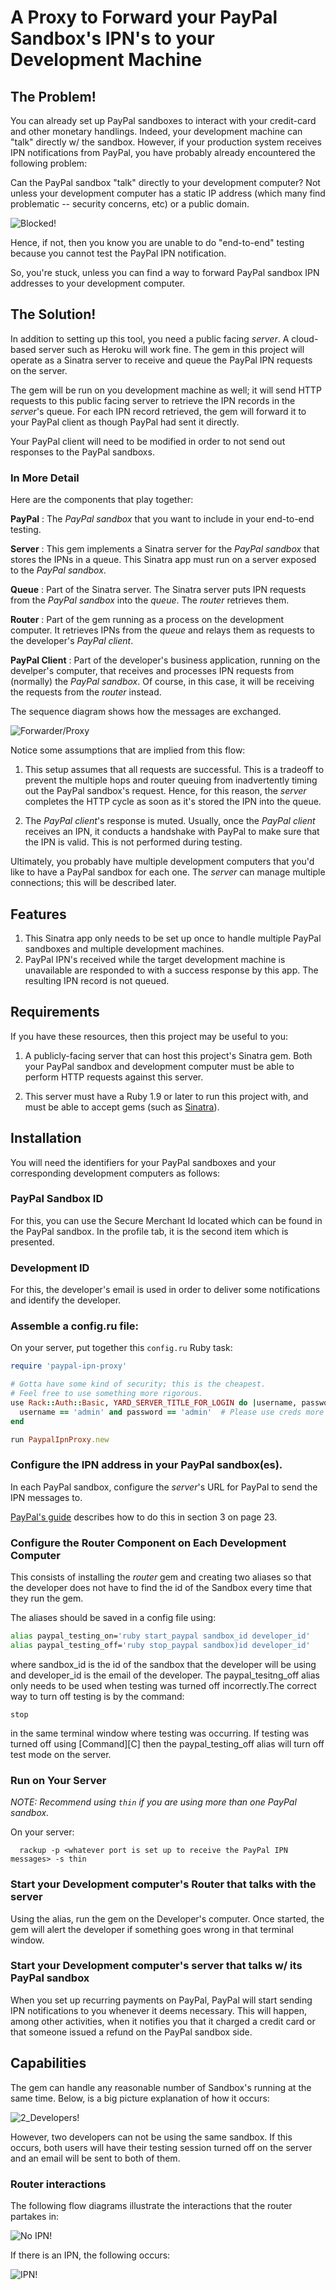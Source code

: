 # A Proxy to Forward your PayPal Sandbox's IPN's to your Development Machine

## The Problem!

You can already set up PayPal sandboxes to interact with your credit-card and other monetary handlings.
Indeed, your development machine can "talk" directly w/ the sandbox.  However, if your production system
receives IPN notifications from PayPal, you have probably already encountered the following problem:

Can the PayPal sandbox "talk" directly to your development computer?  Not unless your development computer has a static IP address
(which many find problematic -- security concerns, etc) or a public domain.

![Blocked!](https://rawgithub.com/dostapenko/paypal-ipn-forwarder/master/doc/seq_diagrams/blocked.svg)

Hence, if not, then you know you are unable to do "end-to-end" testing because you cannot test the PayPal IPN
notification.

So, you're stuck, unless you can find a way to forward PayPal sandbox IPN addresses to your development computer.

## The Solution!

In addition to setting up this tool, you need a public facing *server*.  A cloud-based server
such as Heroku will work fine. The gem in this project will operate as a Sinatra
server to receive and queue the PayPal IPN requests on the server.

The gem will be run on you development machine as well; it will
send HTTP requests to this public facing server to retrieve the
IPN records in the *server*'s queue.  For each IPN record retrieved, the gem will
forward it to your PayPal client as though PayPal had sent it directly.


Your PayPal client will need to be modified in order to not send out responses to the PayPal sandboxs.

### In More Detail

Here are the components that play together:

**PayPal**
: The *PayPal sandbox* that you want to include in your end-to-end testing.

**Server**
: This gem implements a Sinatra server for the *PayPal sandbox* that stores the IPNs in a queue.  This Sinatra app
must run on a server exposed to the *PayPal sandbox*.

**Queue**
: Part of the Sinatra server.  The Sinatra server puts IPN requests from the *PayPal sandbox* into the *queue*.  The *router*
retrieves them.

**Router**
: Part of the gem running as a process on the development computer.  It retrieves IPNs from the *queue* and relays them
as requests to the developer's *PayPal client*.

**PayPal Client**
: Part of the developer's business application, running on the develper's computer,
that receives and processes IPN requests from (normally) the *PayPal sandbox*.
Of course, in this case, it will be receiving the requests from the *router* instead.

The sequence diagram shows how the messages are exchanged.

![Forwarder/Proxy](https://rawgithub.com/dostapenko/paypal-ipn-forwarder/readme/doc/seq_diagrams/simple.svg)

Notice some assumptions that are implied from this flow:

1.  This setup assumes that all requests are successful.  This is a tradeoff to prevent the multiple hops and router queuing
    from inadvertently timing out the PayPal sandbox's request.  Hence, for this reason, the *server* completes the HTTP cycle
    as soon as it's stored the IPN into the queue.

1.  The *PayPal client*'s response is muted. Usually, once the *PayPal client* receives an IPN,
    it conducts a handshake with PayPal to make sure that the IPN is valid. This is not performed during testing.

Ultimately, you probably have multiple development computers that you'd like to have a PayPal sandbox for
each one.  The *server* can manage multiple connections; this will be described later.

## Features

1.  This Sinatra app only needs to be set up once to handle multiple PayPal sandboxes
    and multiple development machines.
1.  PayPal IPN's received while the target development machine is unavailable are responded to with a success
    response by this app.  The resulting IPN record is not queued.

## Requirements

If you have these resources, then this project may be useful to you:

1. A publicly-facing server that can host this project's Sinatra gem. Both your PayPal sandbox and development
   computer must be able to perform HTTP requests against this server.

1. This server must have a Ruby 1.9 or later to run this project with, and must be able to accept
   gems (such as [Sinatra](https://github.com/sinatra/sinatra/#readme)).

## Installation

You will need the identifiers for your PayPal sandboxes and your corresponding
development computers as follows:

### PayPal Sandbox ID

For this, you can use the Secure Merchant Id located which can be found in the PayPal sandbox. In the
profile tab, it is the second item which is presented.

### Development ID

For this, the developer's email is used in order to deliver some notifications and identify the developer.

### Assemble a config.ru file:

On your server, put together this `config.ru` Ruby task:

```ruby
require 'paypal-ipn-proxy'

# Gotta have some kind of security; this is the cheapest.
# Feel free to use something more rigorous.
use Rack::Auth::Basic, YARD_SERVER_TITLE_FOR_LOGIN do |username, password|
  username == 'admin' and password == 'admin'  # Please use creds more challenging than these
end

run PaypalIpnProxy.new
```

### Configure the IPN address in your PayPal sandbox(es).

In each PayPal sandbox, configure the *server*'s URL for PayPal to send the IPN messages to.

[PayPal's guide](https://cms.paypal.com/cms_content/CA/en_US/files/developer/IPNGuide.pdf) describes
how to do this in section 3 on page 23.


### Configure the Router Component on Each Development Computer

This consists of installing the *router* gem and creating two aliases so that the developer does not have to find the id of the
 Sandbox every time that they run the gem.

The aliases should be saved in a config file using:

```bash
alias paypal_testing_on='ruby start_paypal sandbox_id developer_id'
alias paypal_testing_off='ruby stop_paypal sandbox)id developer_id'
```

where sandbox_id is the id of the sandbox that the developer will be using
 and developer_id is the email of the developer. The paypal_tesitng_off alias
 only needs to be used when testing was turned off incorrectly.The correct way to turn off
 testing is by the command:

    stop

 in the same terminal window where testing was occurring. If testing was turned off using [Command][C]
 then the paypal_testing_off alias will turn off test mode on the server.

### Run on Your Server

_NOTE: Recommend using `thin` if you are using more than one PayPal sandbox._

On your server:

      rackup -p <whatever port is set up to receive the PayPal IPN messages> -s thin

### Start your Development computer's Router that talks with the server

Using the alias, run the gem on the Developer's computer. Once started, the gem will alert the developer
if something goes wrong in that terminal window.

### Start your Development computer's server that talks w/ its PayPal sandbox

When you set up recurring payments on PayPal, PayPal will start sending IPN notifications to you whenever
it deems necessary. This will happen, among other activities, when it notifies you that it charged
a credit card or that someone issued a refund on the PayPal sandbox side.

## Capabilities

The gem can handle any reasonable number of Sandbox's running at the same time. Below, is a big picture explanation of
how it occurs:

![2_Developers!](https://rawgithub.com/dostapenko/paypal-ipn-forwarder/readme/doc/seq_diagrams/multiple.svg)

However, two developers can not be using the same sandbox. If this occurs, both users will have their testing session
turned off on the server and an email will be sent to both of them.

### Router interactions

The following flow diagrams illustrate the interactions that the router partakes in:

![No IPN!](https://rawgithub.com/dostapenko/paypal-ipn-forwarder/readme/doc/seq_diagrams/router_server.svg)

If there is an IPN, the following occurs:

![IPN!](https://rawgithub.com/dostapenko/paypal-ipn-forwarder/readme/doc/seq_diagrams/router.svg)

